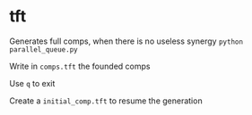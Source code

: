 # tft

Generates full comps, when there is no useless synergy
`python parallel_queue.py`

Write in `comps.tft` the founded comps

Use `q` to exit

Create a `initial_comp.tft` to resume the generation
